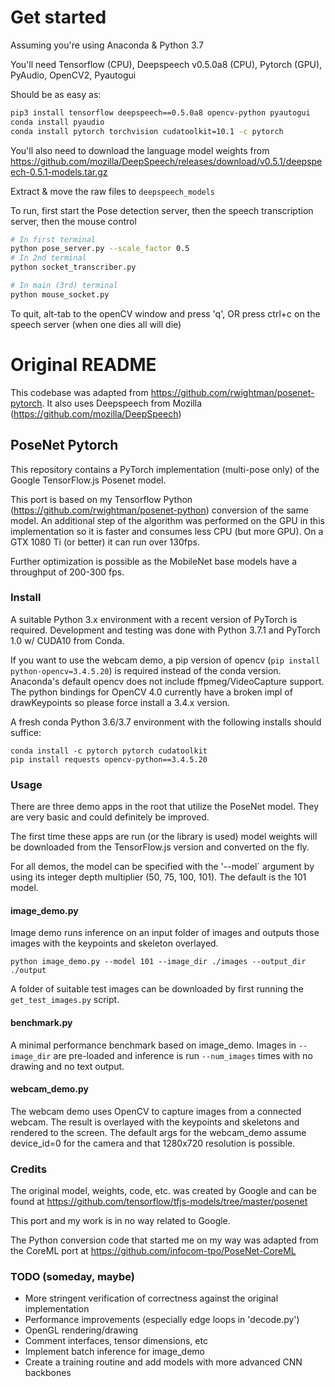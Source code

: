 # Get started
Assuming you're using Anaconda & Python 3.7

You'll need Tensorflow (CPU), Deepspeech v0.5.0a8 (CPU), Pytorch (GPU), PyAudio, OpenCV2, Pyautogui

Should be as easy as:
```bash
pip3 install tensorflow deepspeech==0.5.0a8 opencv-python pyautogui
conda install pyaudio
conda install pytorch torchvision cudatoolkit=10.1 -c pytorch
```

You'll also need to download the language model weights from
https://github.com/mozilla/DeepSpeech/releases/download/v0.5.1/deepspeech-0.5.1-models.tar.gz

Extract & move the raw files to `deepspeech_models`


To run, first start the Pose detection server, then the speech transcription server, then the mouse control
```bash
# In first terminal
python pose_server.py --scale_factor 0.5
# In 2nd terminal
python socket_transcriber.py

# In main (3rd) terminal
python mouse_socket.py
```

To quit, alt-tab to the openCV window and press 'q', OR press ctrl+c on the speech server (when one dies all will die)

# Original README

This codebase was adapted from https://github.com/rwightman/posenet-pytorch.
It also uses Deepspeech from Mozilla (https://github.com/mozilla/DeepSpeech)

## PoseNet Pytorch

This repository contains a PyTorch implementation (multi-pose only) of the Google TensorFlow.js Posenet model.

This port is based on my Tensorflow Python (https://github.com/rwightman/posenet-python) conversion of the same model. An additional step of the algorithm was performed on the GPU in this implementation so it is faster and consumes less CPU (but more GPU). On a GTX 1080 Ti (or better) it can run over 130fps.

Further optimization is possible as the MobileNet base models have a throughput of 200-300 fps.

### Install

A suitable Python 3.x environment with a recent version of PyTorch is required. Development and testing was done with Python 3.7.1 and PyTorch 1.0 w/ CUDA10 from Conda.

If you want to use the webcam demo, a pip version of opencv (`pip install python-opencv=3.4.5.20`) is required instead of the conda version. Anaconda's default opencv does not include ffpmeg/VideoCapture support. The python bindings for OpenCV 4.0 currently have a broken impl of drawKeypoints so please force install a 3.4.x version.

A fresh conda Python 3.6/3.7 environment with the following installs should suffice: 
```
conda install -c pytorch pytorch cudatoolkit
pip install requests opencv-python==3.4.5.20
```

### Usage

There are three demo apps in the root that utilize the PoseNet model. They are very basic and could definitely be improved.

The first time these apps are run (or the library is used) model weights will be downloaded from the TensorFlow.js version and converted on the fly.

For all demos, the model can be specified with the '--model` argument by using its integer depth multiplier (50, 75, 100, 101). The default is the 101 model.

#### image_demo.py 

Image demo runs inference on an input folder of images and outputs those images with the keypoints and skeleton overlayed.

`python image_demo.py --model 101 --image_dir ./images --output_dir ./output`

A folder of suitable test images can be downloaded by first running the `get_test_images.py` script.

#### benchmark.py

A minimal performance benchmark based on image_demo. Images in `--image_dir` are pre-loaded and inference is run `--num_images` times with no drawing and no text output.

#### webcam_demo.py

The webcam demo uses OpenCV to capture images from a connected webcam. The result is overlayed with the keypoints and skeletons and rendered to the screen. The default args for the webcam_demo assume device_id=0 for the camera and that 1280x720 resolution is possible.

### Credits

The original model, weights, code, etc. was created by Google and can be found at https://github.com/tensorflow/tfjs-models/tree/master/posenet

This port and my work is in no way related to Google.

The Python conversion code that started me on my way was adapted from the CoreML port at https://github.com/infocom-tpo/PoseNet-CoreML

### TODO (someday, maybe)
* More stringent verification of correctness against the original implementation
* Performance improvements (especially edge loops in 'decode.py')
* OpenGL rendering/drawing
* Comment interfaces, tensor dimensions, etc
* Implement batch inference for image_demo
* Create a training routine and add models with more advanced CNN backbones


